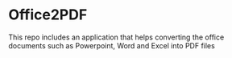 # Office2PDF
This repo includes an application that helps converting the office documents such as Powerpoint, Word and Excel into PDF files
